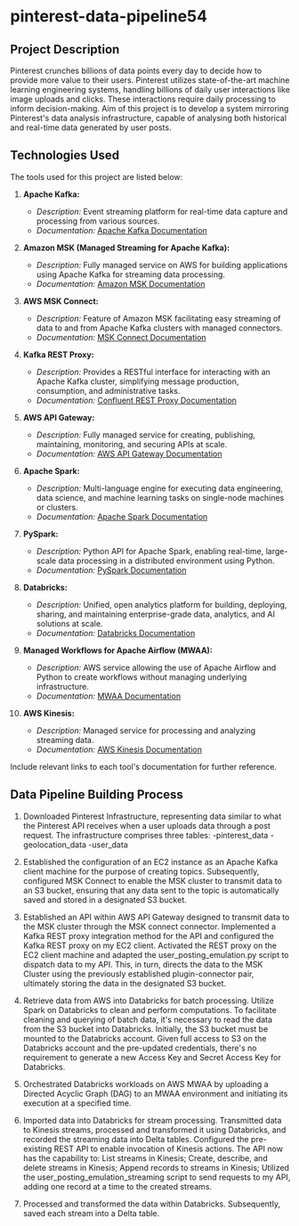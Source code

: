 # pinterest-data-pipeline54

## Project Description

Pinterest crunches billions of data points every day to decide how to provide more value to their users. 
Pinterest utilizes state-of-the-art machine learning engineering systems, handling billions of daily user interactions like image uploads and clicks. These interactions require daily processing to inform decision-making. 
Aim of this project is to develop a system mirroring Pinterest's data analysis infrastructure, capable of analysing both historical and real-time data generated by user posts.

## Technologies Used
The tools used for this project are listed below:

1. **Apache Kafka:**
   - *Description:* Event streaming platform for real-time data capture and processing from various sources.
   - *Documentation:* [Apache Kafka Documentation](https://kafka.apache.org/documentation/)

2. **Amazon MSK (Managed Streaming for Apache Kafka):**
   - *Description:* Fully managed service on AWS for building applications using Apache Kafka for streaming data processing.
   - *Documentation:* [Amazon MSK Documentation](https://docs.aws.amazon.com/msk/)

3. **AWS MSK Connect:**
   - *Description:* Feature of Amazon MSK facilitating easy streaming of data to and from Apache Kafka clusters with managed connectors.
   - *Documentation:* [MSK Connect Documentation](https://docs.aws.amazon.com/msk/latest/developerguide/msk-connect.html)

4. **Kafka REST Proxy:**
   - *Description:* Provides a RESTful interface for interacting with an Apache Kafka cluster, simplifying message production, consumption, and administrative tasks.
   - *Documentation:* [Confluent REST Proxy Documentation](https://docs.confluent.io/platform/current/kafka-rest/)

5. **AWS API Gateway:**
   - *Description:* Fully managed service for creating, publishing, maintaining, monitoring, and securing APIs at scale.
   - *Documentation:* [AWS API Gateway Documentation](https://docs.aws.amazon.com/apigateway/)

6. **Apache Spark:**
   - *Description:* Multi-language engine for executing data engineering, data science, and machine learning tasks on single-node machines or clusters.
   - *Documentation:* [Apache Spark Documentation](https://spark.apache.org/documentation.html)

7. **PySpark:**
   - *Description:* Python API for Apache Spark, enabling real-time, large-scale data processing in a distributed environment using Python.
   - *Documentation:* [PySpark Documentation](https://spark.apache.org/docs/latest/api/python/)

8. **Databricks:**
   - *Description:* Unified, open analytics platform for building, deploying, sharing, and maintaining enterprise-grade data, analytics, and AI solutions at scale.
   - *Documentation:* [Databricks Documentation](https://docs.databricks.com/)

9. **Managed Workflows for Apache Airflow (MWAA):**
   - *Description:* AWS service allowing the use of Apache Airflow and Python to create workflows without managing underlying infrastructure.
   - *Documentation:* [MWAA Documentation](https://docs.aws.amazon.com/mwaa/)

10. **AWS Kinesis:**
    - *Description:* Managed service for processing and analyzing streaming data.
    - *Documentation:* [AWS Kinesis Documentation](https://aws.amazon.com/kinesis/)

Include relevant links to each tool's documentation for further reference.


## Data Pipeline Building Process

1. Downloaded Pinterest Infrastructure, representing data similar to what the Pinterest API receives when a user uploads data through a post request. The infrastructure comprises three tables: -pinterest_data -geolocation_data -user_data

2. Established the configuration of an EC2 instance as an Apache Kafka client machine for the purpose of creating topics. Subsequently, configured MSK Connect to enable the MSK cluster to transmit data to an S3 bucket, ensuring that any data sent to the topic is automatically saved and stored in a designated S3 bucket.

3. Established an API within AWS API Gateway designed to transmit data to the MSK cluster through the MSK connect connector. Implemented a Kafka REST proxy integration method for the API and configured the Kafka REST proxy on my EC2 client. Activated the REST proxy on the EC2 client machine and adapted the user_posting_emulation.py script to dispatch data to my API. This, in turn, directs the data to the MSK Cluster using the previously established plugin-connector pair, ultimately storing the data in the designated S3 bucket.

4. Retrieve data from AWS into Databricks for batch processing. Utilize Spark on Databricks to clean and perform computations. To facilitate cleaning and querying of batch data, it's necessary to read the data from the S3 bucket into Databricks. Initially, the S3 bucket must be mounted to the Databricks account. Given full access to S3 on the Databricks account and the pre-updated credentials, there's no requirement to generate a new Access Key and Secret Access Key for Databricks.

5. Orchestrated Databricks workloads on AWS MWAA by uploading a Directed Acyclic Graph (DAG) to an MWAA environment and initiating its execution at a specified time.

6. Imported data into Databricks for stream processing. Transmitted data to Kinesis streams, processed and transformed it using Databricks, and recorded the streaming data into Delta tables. Configured the pre-existing REST API to enable invocation of Kinesis actions. The API now has the capability to:
List streams in Kinesis;
Create, describe, and delete streams in Kinesis;
Append records to streams in Kinesis;
Utilized the user_posting_emulation_streaming script to send requests to my API, adding one record at a time to the created streams.

7. Processed and transformed the data within Databricks. Subsequently, saved each stream into a Delta table.

